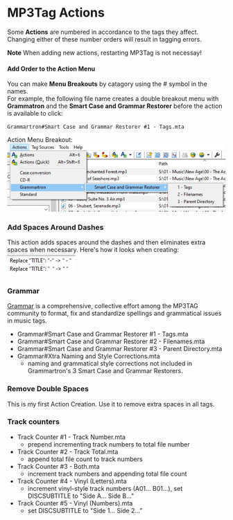 # MP3Tag Actions

Some **Actions** are numbered in accordance to the tags they affect. Changing either of these number orders will result in tagging errors.

**Note** When adding new actions, restarting MP3Tag is not necessay!

#### Add Order to the Action Menu
You can make **Menu Breakouts** by catagory using the # symbol in the names.  
For example, the following file name creates a double breakout menu with **Grammatron** and the **Smart Case and Grammar Restorer** before the action is available to click:
```
Grammartron#Smart Case and Grammar Restorer #1 - Tags.mta
```
Action Menu Breakout: ![Action Menu Breakout](https://github.com/MrMikey59/MP3Tag-Support/blob/master/Actions/Actions%20Menu%20Breakout.JPG)  

### Add Spaces Around Dashes
This action adds spaces around the dashes and then eliminates extra spaces when necessary.
Here's how it looks when creating: ![Create an Action](https://github.com/MrMikey59/MP3Tag-Support/blob/master/Actions/Create%20Action.JPG)

### Grammar
[Grammar](https://community.mp3tag.de/t/case-conversion/11684) is a comprehensive, collective effort among the
MP3TAG community to format, fix and standardize spellings and grammatical issues in music tags.  
- Grammar#Smart Case and Grammar Restorer #1 - Tags.mta  
- Grammar#Smart Case and Grammar Restorer #2 - Filenames.mta  
- Grammar#Smart Case and Grammar Restorer #3 - Parent Directory.mta  
- Grammar#Xtra Naming and Style Corrections.mta  
  - naming and grammatical style corrections not included in Grammartron's 3 Smart Case and Grammar Restorers.

### Remove Double Spaces
This is my first Action Creation. Use it to remove extra spaces in all tags.

### Track counters
- Track Counter #1 - Track Number.mta  
  - prepend incrementing track numbers to total file number
- Track Counter #2 - Track Total.mta  
	- append total file count to track numbers
- Track Counter #3 - Both.mta  
	- increment track numbers and appending total file count
- Track Counter #4 - Vinyl (Letters).mta  
	- increment vinyl-style track numbers (A01... B01...), set DISCSUBTITLE to "Side A... Side B..."
- Track Counter #5 - Vinyl (Numbers).mta 
	- set DISCSUBTITLE to "Side 1... Side 2..."  

